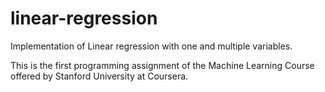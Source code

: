 # linear-regression
Implementation of Linear regression with one and multiple variables.

This is the first programming assignment of the Machine Learning Course offered by Stanford University at Coursera.  


